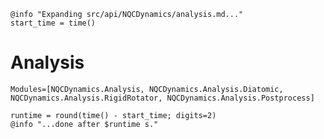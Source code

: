 ```@setup logging
@info "Expanding src/api/NQCDynamics/analysis.md..."
start_time = time()
```
# Analysis

```@autodocs
Modules=[NQCDynamics.Analysis, NQCDynamics.Analysis.Diatomic, NQCDynamics.Analysis.RigidRotator, NQCDynamics.Analysis.Postprocess]
```

```@setup logging
runtime = round(time() - start_time; digits=2)
@info "...done after $runtime s."
```
